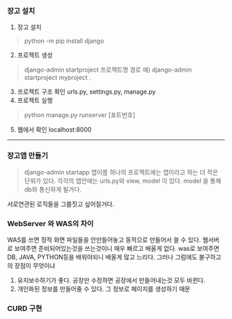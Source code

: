 ### 장고 설치
1. 장고 설치
> python -m pip install django
2. 프로젝트 생성
> django-admin startproject 프로젝트명 경로
예) django-admin startproject myproject .
3. 프로젝트 구조 확인
urls.py,   settings.py,   manage.py
4. 프로젝트 실행
> python manage.py runserver [포트번호]
5. 웹에서 확인
localhost:8000
---
### 장고앱 만들기
> django-admin startapp 앱이름
하나의 프로젝트에는 앱이라고 하는 더 작은 단위가 있다.
각각의 앱안에는 urls.py와 view, model 이 있다.
    model 을 통해 db와 통신하게 될거다.

서로연관된 로직들을 그룹짓고 싶어질거다.

### WebServer 와 WAS의 차이
WAS를 쓰면 정적 화면 파일들을 안만들어놓고 동적으로 만들어서 쓸 수 있다.
웹서버로 보여주면 준비되어있는것을 쓰는것이니 매우 빠르고 배울게 없다.
was로 보여주면 DB, JAVA, PYTHON등을 배워야되니 배울게 많고 느리다.
그러나 그럼에도 불구하고의 장점이 무엇이냐
1. 유지보수하기가 좋다. 공장만 수정하면 공장에서 만들어내는것 모두 바뀐다.
2. 개인화된 정보를 만들어줄 수 있다. 그 정보로 페이지를 생성하기 때문

### CURD 구현
